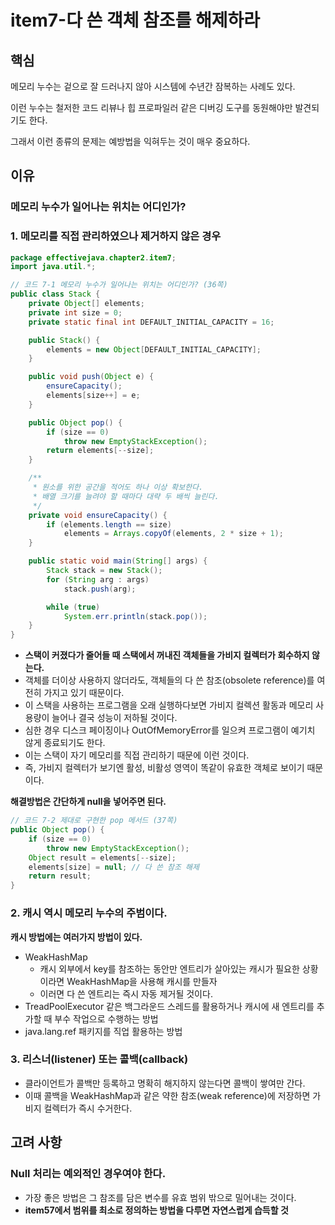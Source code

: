 # item7-다 쓴 객체 참조를 해제하라

## 핵심

메모리 누수는 겉으로 잘 드러나지 않아 시스템에 수년간 잠복하는 사례도 있다. 

이런 누수는 철저한 코드 리뷰나 힙 프로파일러 같은 디버깅 도구를 동원해야만 발견되기도 한다. 

그래서 이런 종류의 문제는 예방법을 익혀두는 것이 매우 중요하다.

## 이유

### 메모리 누수가 일어나는 위치는 어디인가?

### 1. 메모리를 직접 관리하였으나 제거하지 않은 경우

```java
package effectivejava.chapter2.item7;
import java.util.*;

// 코드 7-1 메모리 누수가 일어나는 위치는 어디인가? (36쪽)
public class Stack {
    private Object[] elements;
    private int size = 0;
    private static final int DEFAULT_INITIAL_CAPACITY = 16;

    public Stack() {
        elements = new Object[DEFAULT_INITIAL_CAPACITY];
    }

    public void push(Object e) {
        ensureCapacity();
        elements[size++] = e;
    }

    public Object pop() {
        if (size == 0)
            throw new EmptyStackException();
        return elements[--size];
    }

    /**
     * 원소를 위한 공간을 적어도 하나 이상 확보한다.
     * 배열 크기를 늘려야 할 때마다 대략 두 배씩 늘린다.
     */
    private void ensureCapacity() {
        if (elements.length == size)
            elements = Arrays.copyOf(elements, 2 * size + 1);
    }

    public static void main(String[] args) {
        Stack stack = new Stack();
        for (String arg : args)
            stack.push(arg);

        while (true)
            System.err.println(stack.pop());
    }
}
```

- **스택이 커졌다가 줄어들 때 스택에서 꺼내진 객체들을 가비지 컬렉터가 회수하지 않는다.**
- 객체를 더이상 사용하지 않더라도, 객체들의 다 쓴 참조(obsolete reference)를 여전히 가지고 있기 때문이다.
- 이 스택을 사용하는 프로그램을 오래 실행하다보면 가비지 컬렉션 활동과 메모리 사용량이 늘어나 결국 성능이 저하될 것이다.
- 심한 경우 디스크 페이징이나 OutOfMemoryError를 일으켜 프로그램이 예기치 않게 종료되기도 한다.
- 이는 스택이 자기 메모리를 직접 관리하기 때문에 이런 것이다.
- 즉, 가비지 컬렉터가 보기엔 활성, 비활성 영역이 똑같이 유효한 객체로 보이기 때문이다.

**해결방법은 간단하게 null을 넣어주면 된다.**

```java
// 코드 7-2 제대로 구현한 pop 메서드 (37쪽)
public Object pop() {
    if (size == 0)
        throw new EmptyStackException();
    Object result = elements[--size];
    elements[size] = null; // 다 쓴 참조 해제
    return result;
}
```

### 2. 캐시 역시 메모리 누수의 주범이다.

**캐시 방법에는 여러가지 방법이 있다.**

- WeakHashMap
    - 캐시 외부에서 key를 참조하는 동안만 엔트리가 살아있는 캐시가 필요한 상황이라면 WeakHashMap을 사용해 캐시를 만들자
    - 이러면 다 쓴 엔트리는 즉시 자동 제거될 것이다.
- TreadPoolExecutor 같은 백그라운드 스레드를 활용하거나 캐시에 새 엔트리를 추가할 때 부수 작업으로 수행하는 방법
- java.lang.ref 패키지를 직업 활용하는 방법

### 3. 리스너(listener) 또는 콜백(callback)

- 클라이언트가 콜백만 등록하고 명확히 해지하지 않는다면 콜백이 쌓여만 간다.
- 이때 콜백을 WeakHashMap과 같은 약한 참조(weak reference)에 저장하면 가비지 컬렉터가 즉시 수거한다.

## 고려 사항

### Null 처리는 예외적인 경우여야 한다.

- 가장 좋은 방법은 그 참조를 담은 변수를 유효 범위 밖으로 밀어내는 것이다.
- **item57에서 범위를 최소로 정의하는 방법을 다루면 자연스럽게 습득할 것**
